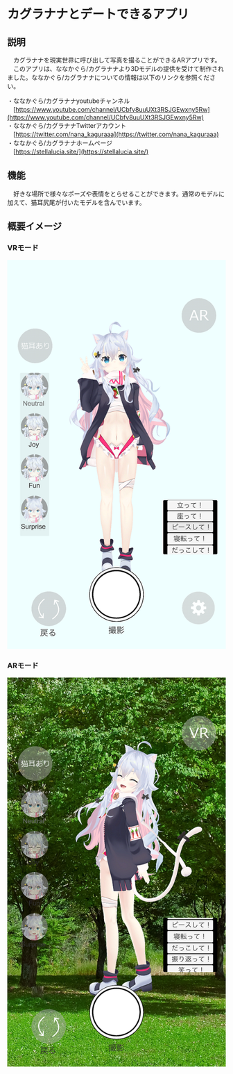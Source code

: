 # カグラナナとデートできるアプリ
## 説明
　カグラナナを現実世界に呼び出して写真を撮ることができるARアプリです。  
　このアプリは、ななかぐら/カグラナナより3Dモデルの提供を受けて制作されました。ななかぐら/カグラナナについての情報は以下のリンクを参照ください。
 
・ななかぐら/カグラナナyoutubeチャンネル  
　[https://www.youtube.com/channel/UCbfv8uuUXt3RSJGEwxny5Rw](https://www.youtube.com/channel/UCbfv8uuUXt3RSJGEwxny5Rw)  
・ななかぐら/カグラナナTwitterアカウント  
　[https://twitter.com/nana_kaguraaa](https://twitter.com/nana_kaguraaa)  
・ななかぐら/カグラナナホームページ  
　[https://stellalucia.site/](https://stellalucia.site/)  
 
## 機能
　好きな場所で様々なポーズや表情をとらせることができます。通常のモデルに加えて、猫耳尻尾が付いたモデルを含んでいます。 
 
## 概要イメージ
### VRモード  
![イメージ1](SimulatorScreenShot-iPhone8Plus_mini.png)  
### ARモード  
![イメージ2](Simulator%20Screen%20Shot%20-%20iPhone%208%20Plus_mini.png)  
